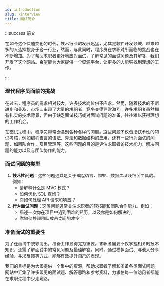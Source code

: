 ```yaml
---
id: introduction
slug: /interview
title: 面试简介
---
```


:::success 前文

在如今这个快速变化的时代，技术行业的发展迅猛，尤其是软件开发领域。越来越多的人选择投身于这一行业，然而，与此同时，程序员在求职时所面临的挑战也在不断增加。为了帮助求职者更好地应对面试，了解常见的面试问题及其解答，我们开发了这个网站。希望能为大家提供一个资源平台，让更多的人能够找到理想的工作。

::: 

### 现代程序员面临的挑战

在过去，程序员的需求相对较大，许多技术岗位供不应求。然而，随着技术的不断进步和普及，市场上出现了大量的求职者，竞争变得异常激烈。许多求职者虽然拥有扎实的技术背景，但由于缺乏面试技巧或对面试问题的准备，往往难以获得理想的工作机会。

在面试过程中，程序员常常会遇到各种各样的问题。这些问题不仅包括技术性的知识考核，例如编程语言的语法、算法和数据结构的应用，还有一些行为面试的问题，如团队合作、项目管理等。这些问题的目的是评估求职者的技术能力、解决问题的能力以及与团队协作的能力。

### 面试问题的类型

1. **技术性问题**：这些问题通常是关于编程语言、框架、数据库以及相关工具的。例如：
   - 请解释什么是 MVC 模式？
   - 如何优化 SQL 查询？
   - 你如何处理 API 请求和响应？
2. **行为面试问题**：这类问题通常关注求职者的软技能和团队合作能力。例如：
   - 描述一次你在项目中遇到困难的经历，以及你是如何解决的。
   - 你如何处理团队成员之间的冲突？

### 准备面试的重要性

为了在面试中脱颖而出，准备工作显得尤为重要。求职者需要不仅掌握相关的技术知识，还需了解面试中的常见问题及最佳解答。同时，通过模拟面试、与他人分享经验、寻求反馈等方式，能够有效提升自己的表现。

我们的目标是为大家提供一个集中的资源，帮助求职者了解和准备各类面试问题。网站中汇集了许多常见的面试题、解答思路和参考资料，力求使每一位访问者都能在求职过程中少走弯路。
